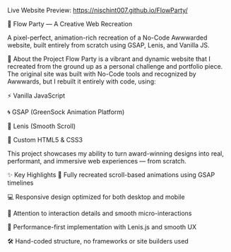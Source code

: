 Live Website Preview: https://nischint007.github.io/FlowParty/

🌊 Flow Party — A Creative Web Recreation

A pixel-perfect, animation-rich recreation of a No-Code Awwwarded website, built entirely from scratch using GSAP, Lenis, and Vanilla JS.

🎨 About the Project
Flow Party is a vibrant and dynamic website that I recreated from the ground up as a personal challenge and portfolio piece. The original site was built with No-Code tools and recognized by Awwwards, but I rebuilt it entirely with code, using:

⚡ Vanilla JavaScript

🌀 GSAP (GreenSock Animation Platform)

🧵 Lenis (Smooth Scroll)

💅 Custom HTML5 & CSS3

This project showcases my ability to turn award-winning designs into real, performant, and immersive web experiences — from scratch.

✨ Key Highlights
🔁 Fully recreated scroll-based animations using GSAP timelines

💻 Responsive design optimized for both desktop and mobile

🧠 Attention to interaction details and smooth micro-interactions

🎯 Performance-first implementation with Lenis.js and smooth UX

🛠️ Hand-coded structure, no frameworks or site builders used
